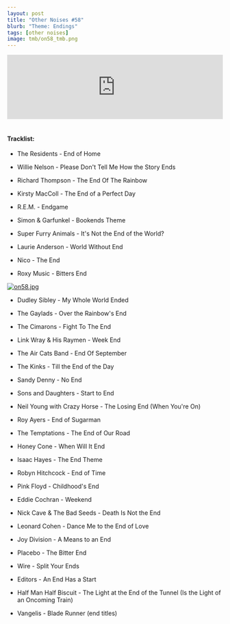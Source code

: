 ```yaml
---
layout: post
title: "Other Noises #58"
blurb: "Theme: Endings"
tags: [other noises]
image: tmb/on58_tmb.png
---
```


<iframe scrolling="no" id="hearthis_at_track_4228833" width="100%" height="150" src="https://hearthis.at/embed/4228833/transparent_black/?hcolor=&color=&style=2&block_size=2&block_space=1&background=1&waveform=0&cover=0&autoplay=0&css=" frameborder="0" allowtransparency allow="autoplay"><p>Listen to <a href="https://hearthis.at/zerocc/other-noise-58-2120-endings/" target="_blank">Other Noise #58 (2/1/20) - ENDINGS</a> <span>by</span><a href="https://hearthis.at/zerocc/" target="_blank" > Zero</a> <span>on</span> <a href="https://hearthis.at/" target="_blank">hearthis.at</a></p></iframe>
&nbsp;

#### Tracklist:

- The Residents - End of Home

- Willie Nelson - Please Don't Tell Me How the Story Ends
- Richard Thompson - The End Of The Rainbow
- Kirsty MacColl - The End of a Perfect Day

- R.E.M. - Endgame
- Simon & Garfunkel - Bookends Theme
- Super Furry Animals - It's Not the End of the World?

- Laurie Anderson - World Without End
- Nico - The End
- Roxy Music - Bitters End

[![on58.jpg](https://i.postimg.cc/WpQjBJrN/on58.jpg)](https://postimg.cc/7bMp7hmd)

- Dudley Sibley - My Whole World Ended
- The Gaylads - Over the Rainbow's End
- The Cimarons - Fight To The End

- Link Wray & His Raymen - Week End
- The Air Cats Band - End Of September
- The Kinks - Till the End of the Day

- Sandy Denny - No End
- Sons and Daughters - Start to End
- Neil Young with Crazy Horse - The Losing End (When You're On)

- Roy Ayers - End of Sugarman
- The Temptations - The End of Our Road
- Honey Cone - When Will It End
- Isaac Hayes - The End Theme

- Robyn Hitchcock - End of Time
- Pink Floyd - Childhood's End
- Eddie Cochran - Weekend

- Nick Cave & The Bad Seeds - Death Is Not the End
- Leonard Cohen - Dance Me to the End of Love
- Joy Division - A Means to an End

- Placebo - The Bitter End
- Wire - Split Your Ends
- Editors - An End Has a Start
- Half Man Half Biscuit - The Light at the End of the Tunnel (Is the Light of an Oncoming Train)

- Vangelis - Blade Runner (end titles)